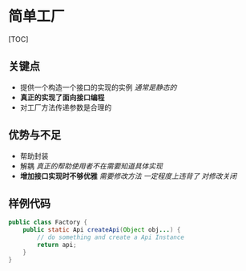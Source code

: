 # 简单工厂

[TOC]

## 关键点

- 提供一个构造一个接口的实现的实例 *通常是静态的*
- **真正的实现了面向接口编程**
- 对工厂方法传递参数是合理的

## 优势与不足

- 帮助封装
- 解耦 *真正的帮助使用者不在需要知道具体实现*
- **增加接口实现时不够优雅** *需要修改方法 一定程度上违背了 对修改关闭*

## 样例代码

```java
public class Factory {
    public static Api createApi(Object obj...) {
        // do something and create a Api Instance
        return api;
    }
}
```

